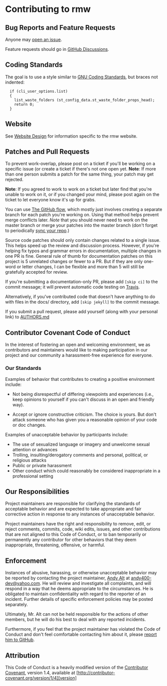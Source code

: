 # Contributing to rmw

## Bug Reports and Feature Requests

Anyone may [open an
issue](https://github.com/theimpossibleastronaut/rmw/issues).

Feature requests should go in [GitHub
Discussions](https://github.com/theimpossibleastronaut/rmw/discussions).

## Coding Standards

The goal is to use a style similar to [GNU Coding
Standards](https://www.gnu.org/prep/standards/html_node/Formatting.html#Formatting),
but braces not indented:

```
  if (cli_user_options.list)
  {
    list_waste_folders (st_config_data.st_waste_folder_props_head);
    return 0;
  }
```

## Website

See [Website Design](https://remove-to-waste.info/website-design.html)
for information specific to the rmw website.

## Patches and Pull Requests

To prevent work-overlap, please post on a ticket if you'll be working
on a specific issue (or create a ticket if there's not one open yet.
**Note**: If more than one person submits a patch for the same thing,
your patch may get rejected.

**Note**: If you agreed to work to work on a ticket but later find that
you're unable to work on it, or if you changed your mind, please post
again on the ticket to let everyone know it's up for grabs.

You can use [The GitHub
flow](https://guides.github.com/introduction/flow/), which mostly just
involves creating a separate branch for each patch you're working on.
Using that method helps prevent merge conflicts later. *Note* that you
should never need to work on the master branch or merge your patches
into the master branch (don't forget to periodically [sync your
repo](https://docs.github.com/en/github/collaborating-with-pull-requests/working-with-forks/syncing-a-fork).)

Source code patches should only contain changes related to a single
issue. This helps speed up the review and discussion process. However,
if you're helping fix typos and grammar errors in documentation,
multiple changes in one PR is fine. General rule of thumb for
documentation patches on this project is 5 unrelated changes or fewer
to a PR. But if they are only one-word or letter changes, I can be
flexible and more than 5 will still be gratefully accepted for review.

If you're submitting a documentation-only PR, please add `[skip ci]` to
the commit message; it will prevent automatic code testing on
[Travis](https://travis-ci.org/theimpossibleastronaut/rmw).

Alternatively, if you've contributed code that doesn't have anything to
do with files in the docs/ directory, add `[skip jekyll]` to the commit
message.

If you submit a pull request, please add yourself (along with your
personal link) to
[AUTHORS.md](https://github.com/theimpossibleastronaut.com/rmw/blob/master/AUTHORS.md)

## Contributor Covenant Code of Conduct

In the interest of fostering an open and welcoming environment, we as
contributors and maintainers would like to making participation in our
project and our community a harassment-free experience for everyone.

### Our Standards

Examples of behavior that contributes to creating a positive
environment include:

* Not being disrespectful of differing viewpoints and experiences
(i.e., keep opinions to yourself if you can't discuss in an open and
friendly way).

* Accept or ignore constructive criticism. The choice is yours. But
don't attack someone who has given you a reasonable opinion of your
code or doc changes.

Examples of unacceptable behavior by participants include:

* The use of sexualized language or imagery and unwelcome sexual attention or advances
* Trolling, insulting/derogatory comments and personal, political, or religious attacks
* Public or private harassment
* Other conduct which could reasonably be considered inappropriate in a professional setting

## Our Responsibilities

Project maintainers are responsible for clarifying the standards of
acceptable behavior and are expected to take appropriate and fair
corrective action in response to any instances of unacceptable
behavior.

Project maintainers have the right and responsibility to remove, edit,
or reject comments, commits, code, wiki edits, issues, and other
contributions that are not aligned to this Code of Conduct, or to ban
temporarily or permanently any contributor for other behaviors that
they deem inappropriate, threatening, offensive, or harmful.

## Enforcement

Instances of abusive, harassing, or otherwise unacceptable behavior may
be reported by contacting the project maintainer, [Andy
Alt](https://github.com/andy5995) at andy400-dev@yahoo.com. He will
review and investigate all complaints, and will respond in a way that
he deems appropriate to the circumstances. He is obligated to maintain
confidentiality with regard to the reporter of an incident. Further
details of specific enforcement policies may be posted separately.

Ultimately, Mr. Alt can not be held responsible for the actions of
other members, but he will do his best to deal with any reported
incidents.

Furthermore, if you feel that the project maintainer has violated the
Code of Conduct and don't feel comfortable contacting him about it,
please [report him to
GitHub](https://help.github.com/en/articles/reporting-abuse-or-spam).

## Attribution

This Code of Conduct is a heavily modified version of the [Contributor
Covenant][homepage], version 1.4, available at
[http://contributor-covenant.org/version/1/4][version]

[homepage]: http://contributor-covenant.org
[version]: http://contributor-covenant.org/version/1/4/
